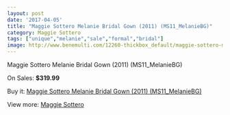 ```yaml
---
layout: post
date: '2017-04-05'
title: "Maggie Sottero Melanie Bridal Gown (2011) (MS11_MelanieBG)"
category: Maggie Sottero
tags: ["unique","melanie","sale","formal","bridal"]
image: http://www.benemulti.com/12260-thickbox_default/maggie-sottero-melanie-bridal-gown-2011-ms11melaniebg.jpg
---
```

Maggie Sottero Melanie Bridal Gown (2011) (MS11_MelanieBG)

On Sales: **$319.99**
<a href="https://www.benemulti.com/en/maggie-sottero/4594-maggie-sottero-melanie-bridal-gown-2011-ms11melaniebg.html"><amp-img layout="responsive" width="600" height="600" src="//www.benemulti.com/12260-thickbox_default/maggie-sottero-melanie-bridal-gown-2011-ms11melaniebg.jpg" alt="Maggie Sottero Melanie Bridal Gown (2011) (MS11_MelanieBG) 0" /></a>
<a href="https://www.benemulti.com/en/maggie-sottero/4594-maggie-sottero-melanie-bridal-gown-2011-ms11melaniebg.html"><amp-img layout="responsive" width="600" height="600" src="//www.benemulti.com/12261-thickbox_default/maggie-sottero-melanie-bridal-gown-2011-ms11melaniebg.jpg" alt="Maggie Sottero Melanie Bridal Gown (2011) (MS11_MelanieBG) 1" /></a>

Buy it: [Maggie Sottero Melanie Bridal Gown (2011) (MS11_MelanieBG)](https://www.benemulti.com/en/maggie-sottero/4594-maggie-sottero-melanie-bridal-gown-2011-ms11melaniebg.html "Maggie Sottero Melanie Bridal Gown (2011) (MS11_MelanieBG)")

View more: [Maggie Sottero](https://www.benemulti.com/en/41-maggie-sottero "Maggie Sottero")
